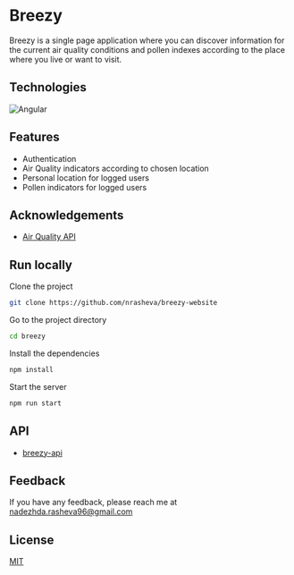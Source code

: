 # Breezy

Breezy is a single page application where you can discover information for the current air quality conditions and pollen indexes according to the place where you live or want to visit.

## Technologies

![Angular](https://img.shields.io/badge/Angular-red?style=flat&logo=angular&logoColor=white)

## Features

- Authentication
- Air Quality indicators according to chosen location
- Personal location for logged users 
- Pollen indicators for logged users

## Acknowledgements

- [Air Quality API](https://open-meteo.com/en/docs/air-quality-api)

## Run locally

Clone the project

```bash
git clone https://github.com/nrasheva/breezy-website
```

Go to the project directory

```bash
cd breezy
```

Install the dependencies

```bash
npm install
```

Start the server

```bash
npm run start
```

## API

- [breezy-api](https://github.com/nrasheva/breezy-api)

## Feedback

If you have any feedback, please reach me at nadezhda.rasheva96@gmail.com

## License

[MIT](https://choosealicense.com/licenses/mit)

